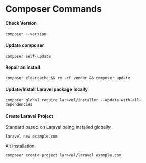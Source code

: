 # Composer Commands

#### Check Version
```shell
composer --version
```

#### Update composer
```shell
composer self-update
```

#### Repair an install
```shell
composer clearcache && rm -rf vendor && composer update
```

#### Update/Install Laravel package locally
```shell
composer global require laravel/installer --update-with-all-dependencies
```

#### Create Laravel Project 
Standard based on Laravel being installed globally
```shell
laravel new example.com
```
Alt installation
```shell
composer create-project laravel/laravel example.com
```